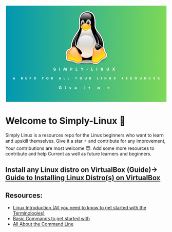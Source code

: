 <p align="center">
    <img  width="500" height="300" src="images/SIMPLY-LINUX.png" alt="Simply-Linux logo">
</p>


# Welcome to Simply-Linux 👾 
<p align="center">

</p>
Simply Linux is a resources repo for the Linux beginners who want to learn and upskill themselves. Give it a star ⭐ and contribute for any improvement, Your contributions are most welcome 😇. Add some more resources to contribute and help Current as well as future learners and beginners. 

## Install any Linux distro on VirtualBox (Guide)-> [Guide to Installing Linux Distro(s) on VirtualBox](https://github.com/Satyxm/Simply-Linux/blob/main/Installation%20Guide%20On%20VirtualBox.md#installing-linux-distros-onto-virtualbox)


## Resources:
- [Linux Introduction (All you need to know to get started with the Terminologies)](https://satyams.hashnode.dev/linux-prelude-and-some-basic-terminologies)
- [Basic Commands to get started with](https://satyams.hashnode.dev/10-most-basic-linux-commands-installation-of-a-linux-distro-on-virtualbox-guide-resource)
- [All About the Command Line](https://satyams.hashnode.dev/unlock-the-power-of-linux-with-command-line-mastery)
